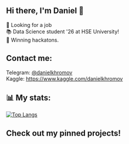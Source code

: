 ## Hi there, I'm Daniel 👋
👀 Looking for a job  
📚 Data Science student '26 at HSE University!  
💪 Winning hackatons.  
## Contact me:  
Telegram: [@danielkhromov](https://t.me/danielkhromov)  
Kaggle: https://www.kaggle.com/danielkhromov
## 📊 My stats:  
[![Top Langs](https://github-readme-stats.vercel.app/api/top-langs/?username=dan0nchik&layout=compact)](https://github.com/anuraghazra/github-readme-stats)
## Check out my pinned projects!

